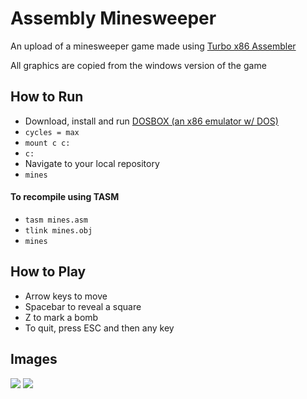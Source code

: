 # Assembly Minesweeper
An upload of a minesweeper game made using [Turbo x86 Assembler](https://sourceforge.net/projects/guitasm8086/)

All graphics are copied from the windows version of the game

## How to Run
* Download, install and run [DOSBOX (an x86 emulator w/ DOS)](https://www.dosbox.com/download.php?main=1)
* `cycles = max`
* `mount c c:`
* `c:`
* Navigate to your local repository
* `mines`

#### To recompile using TASM
* `tasm mines.asm`
* `tlink mines.obj`
* `mines`


## How to Play
* Arrow keys to move
* Spacebar to reveal a square
* Z to mark a bomb
* To quit, press ESC and then any key


## Images

![](https://i.imgur.com/De08IJw.png)
![](https://i.imgur.com/DbLn6j3.png)
